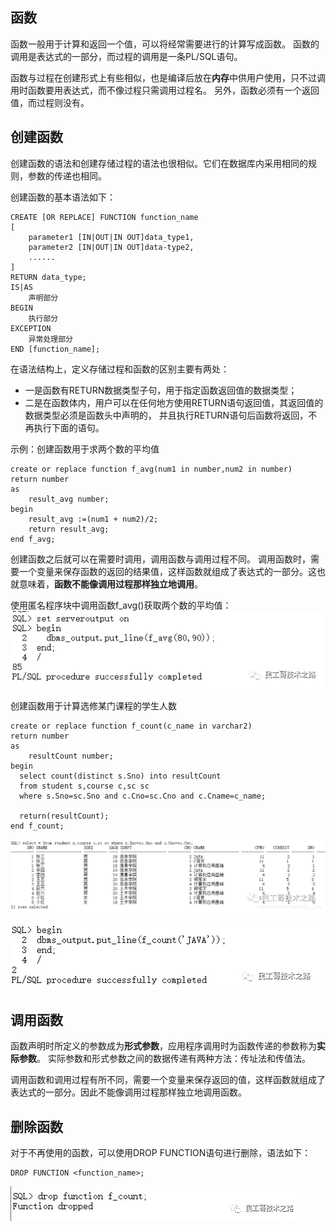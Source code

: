 ## 函数
函数一般用于计算和返回一个值，可以将经常需要进行的计算写成函数。
函数的调用是表达式的一部分，而过程的调用是一条PL/SQL语句。

函数与过程在创建形式上有些相似，也是编译后放在**内存**中供用户使用，只不过调用时函数要用表达式，而不像过程只需调用过程名。
另外，函数必须有一个返回值，而过程则没有。

## 创建函数
创建函数的语法和创建存储过程的语法也很相似。它们在数据库内采用相同的规则，参数的传递也相同。

创建函数的基本语法如下：
```text
CREATE [OR REPLACE] FUNCTION function_name
[
    parameter1 [IN|OUT|IN OUT]data_type1,
    parameter2 [IN|OUT|IN OUT]data-type2,
    ......
]
RETURN data_type;
IS|AS
    声明部分
BEGIN
    执行部分
EXCEPTION
    异常处理部分
END [function_name];
```

在语法结构上，定义存储过程和函数的区别主要有两处：
* 一是函数有RETURN数据类型子句，用于指定函数返回值的数据类型；
* 二是在函数体内，用户可以在任何地方使用RETURN语句返回值，其返回值的数据类型必须是函数头中声明的，
  并且执行RETURN语句后函数将返回，不再执行下面的语句。

示例：创建函数用于求两个数的平均值
```text
create or replace function f_avg(num1 in number,num2 in number)
return number 
as
    result_avg number;
begin
    result_avg :=(num1 + num2)/2;
    return result_avg;
end f_avg;
```

创建函数之后就可以在需要时调用，调用函数与调用过程不同。
调用函数时，需要一个变量来保存函数的返回的结果值，这样函数就组成了表达式的一部分。这也就意味着，**函数不能像调用过程那样独立地调用**。

使用匿名程序块中调用函数f_avg()获取两个数的平均值：
![fAvgFuncDemo01.png](img/09/fAvgFuncDemo01.png)

创建函数用于计算选修某门课程的学生人数
```text
create or replace function f_count(c_name in varchar2) 
return number
as 
    resultCount number;
begin
  select count(distinct s.Sno) into resultCount
  from student s,course c,sc sc
  where s.Sno=sc.Sno and c.Cno=sc.Cno and c.Cname=c_name;
  
  return(resultCount);
end f_count;
```

![fCountFuncDemo01.png](img/09/fCountFuncDemo01.png)

![fCountFuncDemo02.png](img/09/fCountFuncDemo02.png)

## 调用函数
函数声明时所定义的参数成为**形式参数**，应用程序调用时为函数传递的参数称为**实际参数**。
实际参数和形式参数之间的数据传递有两种方法：传址法和传值法。

调用函数和调用过程有所不同，需要一个变量来保存返回的值，这样函数就组成了表达式的一部分。因此不能像调用过程那样独立地调用函数。

## 删除函数
对于不再使用的函数，可以使用DROP FUNCTION语句进行删除，语法如下：
```text
DROP FUNCTION <function_name>;
```

![dropFuncDemo01.png](img/09/dropFuncDemo01.png)